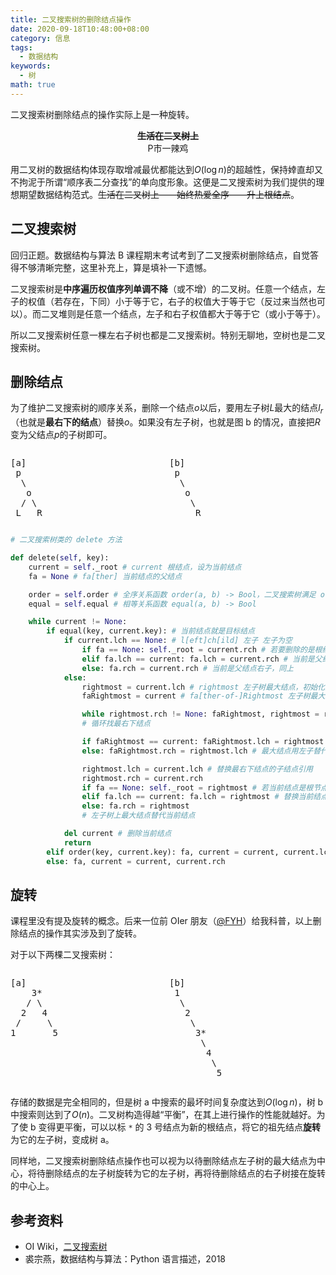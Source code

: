 ```yaml
---
title: 二叉搜索树的删除结点操作
date: 2020-09-18T10:48:00+08:00
category: 信息
tags:
  - 数据结构
keywords:
  - 树
math: true
---
```


二叉搜索树删除结点的操作实际上是一种旋转。

<!-- more -->

  <div style="text-align:center;">
  <strong><del>生活在二叉树上</del></strong> <br/>
  P市一辣鸡
  </div>

用二叉树的数据结构体现存取增减最优都能达到$O(\log n)$的超越性，保持婞直却又不拘泥于所谓“顺序表二分查找”的单向度形象。这便是二叉搜索树为我们提供的理想期望数据结构范式。~~生活在二叉树上——始终热爱全序——升上根结点~~。

## 二叉搜索树

回归正题。数据结构与算法 B 课程期末考试考到了二叉搜索树删除结点，自觉答得不够清晰完整，这里补充上，算是填补一下遗憾。

二叉搜索树是**中序遍历权值序列单调不降**（或不增）的二叉树。任意一个结点，左子的权值（若存在，下同）小于等于它，右子的权值大于等于它（反过来当然也可以）。而二叉堆则是任意一个结点，左子和右子权值都大于等于它（或小于等于）。

所以二叉搜索树任意一棵左右子树也都是二叉搜索树。特别无聊地，空树也是二叉搜索树。

## 删除结点

为了维护二叉搜索树的顺序关系，删除一个结点$o$以后，要用左子树$L$最大的结点$l_{r}$（也就是**最右下的结点**）替换$o$。如果没有左子树，也就是图 b 的情况，直接把$R$变为父结点$p$的子树即可。

<div style="display:flex;flex-wrap:wrap;">
<pre style="flex: 1 1;">
[a]
 p
  \
   o
  / \
 L   R
</pre>
&nbsp;
<pre style="flex: 1 1;">
[b]
 p
  \
   o
    \
     R  
</pre>
</div>

```python
# 二叉搜索树类的 delete 方法

def delete(self, key):
    current = self._root # current 根结点，设为当前结点
    fa = None # fa[ther] 当前结点的父结点

    order = self.order # 全序关系函数 order(a, b) -> Bool，二叉搜索树满足 order(左子，自己) == True
    equal = self.equal # 相等关系函数 equal(a, b) -> Bool

    while current != None:
        if equal(key, current.key): # 当前结点就是目标结点
            if current.lch == None: # l[eft]ch[ild] 左子 左子为空
                if fa == None: self._root = current.rch # 若要删除的是根结点，且没有左子树
                elif fa.lch == current: fa.lch = current.rch # 当前是父结点的左子，用当前的右子替换当前结点
                else: fa.rch = current.rch # 当前是父结点右子，同上
            else:
                rightmost = current.lch # rightmost 左子树最大结点，初始化为左子
                faRightmost = current # fa[ther-of-]Rightmost 左子树最大结点的父结点，初始化为当前结点

                while rightmost.rch != None: faRightmost, rightmost = rightmost, rightmost.rch
                # 循环找最右下结点

                if faRightmost == current: faRightmost.lch = rightmost.lch # 当前结点左子的右子树为空，用左子的左子替代左子
                else: faRightmost.rch = rightmost.lch # 最大结点用左子替代

                rightmost.lch = current.lch # 替换最右下结点的子结点引用
                rightmost.rch = current.rch
                if fa == None: self._root = rightmost # 若当前结点是根节点，不用改变父的子结点引用
                elif fa.lch == current: fa.lch = rightmost # 替换当前结点父结点的子结点引用
                else: fa.rch = rightmost
                # 左子树上最大结点替代当前结点

            del current # 删除当前结点
            return
        elif order(key, current.key): fa, current = current, current.lch # 找目标结点
        else: fa, current = current, current.rch
```

## 旋转

课程里没有提及旋转的概念。后来一位前 OIer 朋友（[\@FYH](https://www.cnwenkes.com/FYH-SSGSS/)）给我科普，以上删除结点的操作其实涉及到了旋转。

对于以下两棵二叉搜索树：

<div style="display:flex;flex-wrap:wrap;">
<pre style="flex: 1 1;">
[a]
    3*
   / \
  2   4
 /     \
1       5
</pre>
&nbsp;
<pre style="flex: 1 1;">
[b]
 1
  \   
   2
    \
     3*
      \
       4
        \
         5
</pre>
</div>

存储的数据是完全相同的，但是树 a 中搜索的最坏时间复杂度达到$O(\log n)$，树 b 中搜索则达到了$O(n)$。二叉树构造得越“平衡”，在其上进行操作的性能就越好。为了使 b 变得更平衡，可以以标 `*` 的 3 号结点为新的根结点，将它的祖先结点**旋转**为它的左子树，变成树 a。

同样地，二叉搜索树删除结点操作也可以视为以待删除结点左子树的最大结点为中心，将待删除结点的左子树旋转为它的左子树，再将待删除结点的右子树接在旋转的中心上。

## 参考资料

- OI Wiki，[二叉搜索树](https://oi-wiki.org/ds/bst/)
- 裘宗燕，数据结构与算法：Python 语言描述，2018
